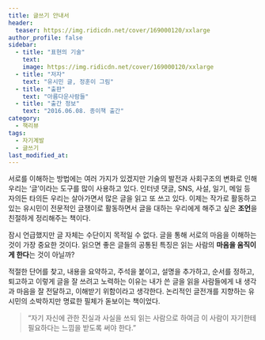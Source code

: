 ```yaml
---
title: 글쓰기 안내서
header:
  teaser: https://img.ridicdn.net/cover/169000120/xxlarge
author_profile: false
sidebar:
  - title: "표현의 기술"
    text:
    image: https://img.ridicdn.net/cover/169000120/xxlarge
  - title: "저자"
    text: "유시민 글, 정훈이 그림"
  - title: "출판"
    text: "아름다운사람들"
  - title: "출간 정보"
    text: "2016.06.08. 종이책 출간"
category:
  - 책리뷰
tags:
  - 자기계발
  - 글쓰기
last_modified_at:
---
```


서로를 이해하는 방법에는 여러 가지가 있겠지만 기술의 발전과 사회구조의 변화로 인해 우리는 ‘글’이라는 도구를 많이 사용하고 있다. 인터넷 댓글, SNS, 사설, 일기, 메일 등 자의든 타의든 우리는 살아가면서 많은 글을 읽고 또 쓰고 있다. 이제는 작가로 활동하고 있는 유시민이 전문적인 글쟁이로 활동하면서 글을 대하는 우리에게 해주고 싶은 **조언**을 친절하게 정리해주는 책이다. 

잠시 언급했지만 글 자체는 수단이지 목적일 수 없다. 글을 통해 서로의 마음을 이해하는 것이 가장 중요한 것이다. 읽으면 좋은 글들의 공통된 특징은 읽는 사람의 **마음을 움직이게 한다**는 것이 아닐까? 

적절한 단어를 찾고, 내용을 요약하고, 주석을 붙이고, 설명을 추가하고, 순서를 정하고, 퇴고하고 이렇게 글을 잘 쓰려고 노력하는 이유는 내가 쓴 글을 읽을 사람들에게 내 생각과 마음을 잘 전달하고, 이해받기 위함이라고 생각한다. 논리적인 글전개를 지향하는 유시민의 소박하지만 명료한 필체가 돋보이는 책이었다.

> “자기 자신에 관한 진실과 사실을 쓰되 읽는 사람으로 하여금 이 사람이 자기한테 필요하다는 느낌을 받도록 써야 한다.” 


